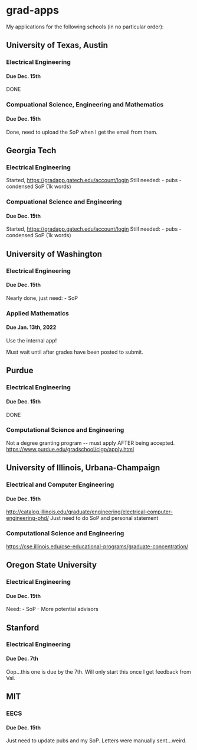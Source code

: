 # grad-apps
My applications for the following schools (in no particular order):

## University of Texas, Austin
### Electrical Engineering
#### Due Dec. 15th
DONE

### Compuational Science, Engineering and Mathematics
#### Due Dec. 15th
Done, need to upload the SoP when I get the email from them.


## Georgia Tech
### Electrical Engineering
Started, https://gradapp.gatech.edu/account/login
Still needed:
    - pubs
    - condensed SoP (1k words)


### Compuational Science and Engineering
#### Due Dec. 15th
Started, https://gradapp.gatech.edu/account/login
Still needed:
    - pubs
    - condensed SoP (1k words)

## University of Washington
### Electrical Engineering
#### Due Dec. 15th
Nearly done, just need:
    - SoP

### Applied Mathematics
#### Due Jan. 13th, 2022
Use the internal app!

Must wait until after grades have been posted to submit.

## Purdue
### Electrical Engineering
#### Due Dec. 15th
DONE

### Computational Science and Engineering
Not a degree granting program -- must apply AFTER being accepted.
https://www.purdue.edu/gradschool/cigp/apply.html

## University of Illinois, Urbana-Champaign
### Electrical and Computer Engineering
#### Due Dec. 15th
http://catalog.illinois.edu/graduate/engineering/electrical-computer-engineering-phd/
Just need to do SoP and personal statement

### Computational Science and Engineering
https://cse.illinois.edu/cse-educational-programs/graduate-concentration/

## Oregon State University
### Electrical Engineering
#### Due Dec. 15th
Need:
    - SoP
    - More potential advisors

## Stanford
### Electrical Engineering
#### Due Dec. 7th
Oop...this one is due by the 7th. Will only start this once I get feedback from Val.

## MIT
### EECS
#### Due Dec. 15th
Just need to update pubs and my SoP. Letters were manually sent...weird.